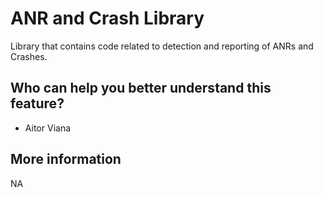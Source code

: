# ANR and Crash Library
Library that contains code related to detection and reporting of ANRs and Crashes.

## Who can help you better understand this feature?
- Aitor Viana

## More information
NA
